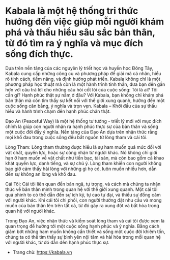 # Kabala là một hệ thống tri thức hướng đến việc giúp mỗi người khám phá và thấu hiểu sâu sắc bản thân, từ đó tìm ra ý nghĩa và mục đích sống đích thực. 

Dựa trên nền tảng của các nguyên lý triết học và huyền học Đông Tây, Kabala cung cấp những công cụ và phương pháp để giải mã cá nhân, hiểu rõ tính cách, tiềm năng, và định hướng phát triển. Kabala không chỉ là một phương pháp học thuật mà còn là một hành trình tinh thần, đưa bạn đến gần hơn với câu trả lời cho những câu hỏi cốt lõi của cuộc sống: Tôi là ai? Tôi cần gì? Hạnh phúc thật sự nằm ở đâu? Với Kabala, bạn không chỉ khám phá bản thân mà còn tìm thấy sự kết nối với thế giới xung quanh, hướng đến một cuộc sống cân bằng, ý nghĩa và trọn vẹn. Kabala – Khởi đầu của sự thấu hiểu và hành trình chạm đến hạnh phúc chân thật.

Đạo An (Peaceful Way) là một hệ thống tư tưởng - triết lý mới với mục đích chính là giúp con người nhận ra hạnh phúc thực sự của bản thân và sống một cuộc đời đầy ý nghĩa. Nền tảng của Đạo An dựa trên nhận thức rằng mọi khổ đau trong cuộc sống đều bắt nguồn từ lòng tham và cái tôi.

Lòng Tham: Lòng tham thường được hiểu là sự ham muốn quá mức đối với vật chất, quyền lực, hoặc sự công nhận từ người khác. Nó không chỉ giới hạn ở ham muốn về vật chất như tiền bạc, tài sản, mà còn bao gồm cả khao khát quyền lực, danh tiếng, và sự chú ý. Lòng tham khiến con người không bao giờ cảm thấy hài lòng với những gì họ có, luôn muốn nhiều hơn, dẫn đến sự không an lòng và khổ đau.

Cái Tôi: Cái tôi liên quan đến bản ngã, tự trọng, và cách mà chúng ta nhận thức về bản thân mình trong quan hệ với thế giới xung quanh. Một cái tôi quá phình to có thể dẫn đến sự ích kỷ, tự cao tự đại, và thiếu sự đồng cảm với người khác. Khi cái tôi chi phối, con người thường đặt nhu cầu và mong muốn của bản thân lên trên tất cả, từ đó gây ra xung đột và bất hòa trong quan hệ với người khác.


Trong Đạo An, việc nhận thức và kiểm soát lòng tham và cái tôi được xem là quan trọng để hướng tới một cuộc sống hạnh phúc và ý nghĩa. Bằng cách giảm bớt những ham muốn không cần thiết và sống một cuộc đời khiêm tốn, chúng ta có thể tìm thấy sự bình yên nội tâm và hài hòa trong mối quan hệ với người khác, từ đó dẫn đến hạnh phúc thực sự.

- Trang chủ: https://kabala.vn

